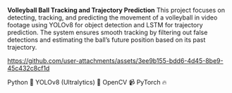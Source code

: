 **Volleyball Ball Tracking and Trajectory Prediction**
This project focuses on detecting, tracking, and predicting the movement of a volleyball in video footage using YOLOv8 for object detection and LSTM for trajectory prediction. The system ensures smooth tracking by filtering out false detections and estimating the ball’s future position based on its past trajectory.

https://github.com/user-attachments/assets/3ee9b155-bdd6-4d45-8be9-45c432c8cf1d

Python 🐍
YOLOv8 (Ultralytics) 🏐
OpenCV 📹
PyTorch 🔥

